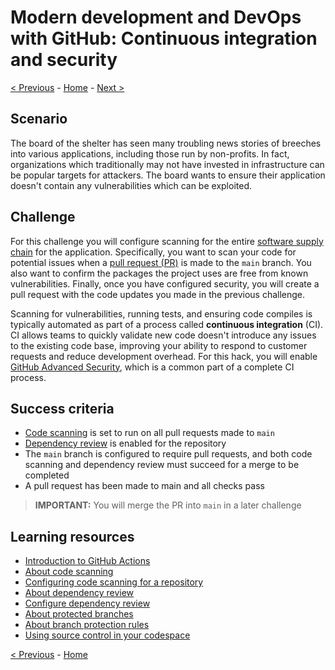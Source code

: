 # Modern development and DevOps with GitHub: Continuous integration and security

[< Previous](challenge02.md) - [Home](../readme.md) - [Next >](challenge04.md)

## Scenario

The board of the shelter has seen many troubling news stories of breeches into various applications, including those run by non-profits. In fact, organizations which traditionally may not have invested in infrastructure can be popular targets for attackers. The board wants to ensure their application doesn't contain any vulnerabilities which can be exploited.

## Challenge

For this challenge you will configure scanning for the entire [software supply chain](https://github.blog/2020-09-02-secure-your-software-supply-chain-and-protect-against-supply-chain-threats-github-blog/) for the application. Specifically, you want to scan your code for potential issues when a [pull request (PR)](https://docs.github.com/pull-requests/collaborating-with-pull-requests/proposing-changes-to-your-work-with-pull-requests/about-pull-requests) is made to the `main` branch. You also want to confirm the packages the project uses are free from known vulnerabilities. Finally, once you have configured security, you will create a pull request with the code updates you made in the previous challenge.

Scanning for vulnerabilities, running tests, and ensuring code compiles is typically automated as part of a process called **continuous integration** (CI). CI allows teams to quickly validate new code doesn't introduce any issues to the existing code base, improving your ability to respond to customer requests and reduce development overhead. For this hack, you will enable [GitHub Advanced Security](https://docs.github.com/get-started/learning-about-github/about-github-advanced-security), which is a common part of a complete CI process.

## Success criteria

- [Code scanning](https://docs.github.com/code-security/code-scanning/automatically-scanning-your-code-for-vulnerabilities-and-errors/about-code-scanning) is set to run on all pull requests made to `main`
- [Dependency review](https://docs.github.com/code-security/supply-chain-security/understanding-your-software-supply-chain/about-dependency-review) is enabled for the repository
- The `main` branch is configured to require pull requests, and both code scanning and dependency review must succeed for a merge to be completed
- A pull request has been made to main and all checks pass

> **IMPORTANT:** You will merge the PR into `main` in a later challenge

## Learning resources

- [Introduction to GitHub Actions](https://docs.github.com/actions/learn-github-actions/understanding-github-actions)
- [About code scanning](https://docs.github.com/code-security/code-scanning/automatically-scanning-your-code-for-vulnerabilities-and-errors/about-code-scanning)
- [Configuring code scanning for a repository](https://docs.github.com/code-security/code-scanning/automatically-scanning-your-code-for-vulnerabilities-and-errors/configuring-code-scanning-for-a-repository)
- [About dependency review](https://docs.github.com/code-security/supply-chain-security/understanding-your-software-supply-chain/about-dependency-review)
- [Configure dependency review](https://docs.github.com/code-security/supply-chain-security/understanding-your-software-supply-chain/configuring-dependency-review)
- [About protected branches](https://docs.github.com/repositories/configuring-branches-and-merges-in-your-repository/defining-the-mergeability-of-pull-requests/about-protected-branches)
- [About branch protection rules](https://docs.github.com/repositories/configuring-branches-and-merges-in-your-repository/defining-the-mergeability-of-pull-requests/managing-a-branch-protection-rule)
- [Using source control in your codespace](https://docs.github.com/codespaces/developing-in-codespaces/using-source-control-in-your-codespace)

[< Previous](challenge08.md) - [Home](../readme.md)